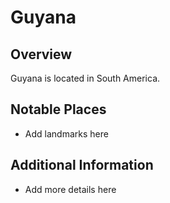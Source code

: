# Guyana
## Overview
Guyana is located in South America.

## Notable Places
- Add landmarks here

## Additional Information
- Add more details here
